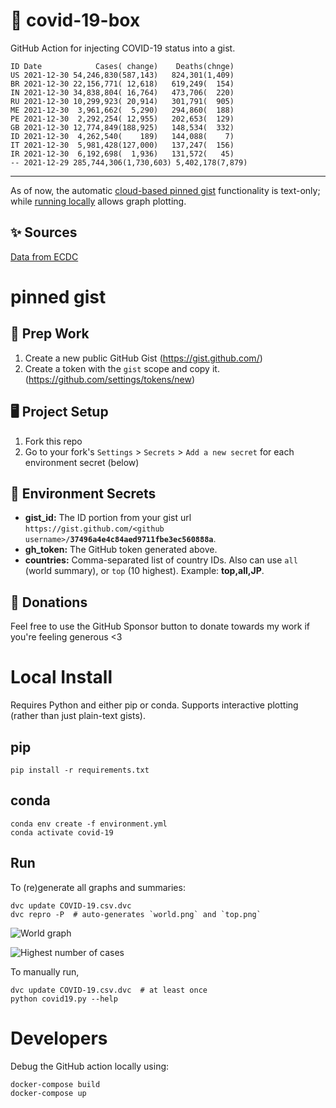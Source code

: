 # 🏥 covid-19-box

GitHub Action for injecting COVID-19 status into a gist.

```
ID Date            Cases( change)    Deaths(chnge)
US 2021-12-30 54,246,830(587,143)   824,301(1,409)
BR 2021-12-30 22,156,771( 12,618)   619,249(  154)
IN 2021-12-30 34,838,804( 16,764)   473,706(  220)
RU 2021-12-30 10,299,923( 20,914)   301,791(  905)
ME 2021-12-30  3,961,662(  5,290)   294,860(  188)
PE 2021-12-30  2,292,254( 12,955)   202,653(  129)
GB 2021-12-30 12,774,849(188,925)   148,534(  332)
ID 2021-12-30  4,262,540(    189)   144,088(    7)
IT 2021-12-30  5,981,428(127,000)   137,247(  156)
IR 2021-12-30  6,192,698(  1,936)   131,572(   45)
-- 2021-12-29 285,744,306(1,730,603) 5,402,178(7,879)
```

---

As of now, the automatic [cloud-based pinned gist](#pinned-gist) functionality is text-only;
while [running locally](#local-install) allows graph plotting.

## ✨ Sources

[Data from ECDC](https://www.ecdc.europa.eu/en/publications-data/download-todays-data-geographic-distribution-covid-19-cases-worldwide)

# pinned gist

## 🎒 Prep Work
1. Create a new public GitHub Gist (https://gist.github.com/)
1. Create a token with the `gist` scope and copy it. (https://github.com/settings/tokens/new)

## 🖥 Project Setup
1. Fork this repo
1. Go to your fork's `Settings` > `Secrets` > `Add a new secret` for each environment secret (below)

## 🤫 Environment Secrets
- **gist_id:** The ID portion from your gist url `https://gist.github.com/<github username>/`**`37496a4e4c84aed9711fbe3ec560888a`**.
- **gh_token:** The GitHub token generated above.
- **countries:** Comma-separated list of country IDs. Also can use `all` (world summary), or `top` (10 highest). Example: **top,all,JP**.

## 💸 Donations

Feel free to use the GitHub Sponsor button to donate towards my work if you're feeling generous <3

# Local Install

Requires Python and either pip or conda. Supports interactive plotting (rather than just plain-text gists).

## pip

```
pip install -r requirements.txt
```

## conda

```
conda env create -f environment.yml
conda activate covid-19
```

## Run

To (re)generate all graphs and summaries:

```
dvc update COVID-19.csv.dvc
dvc repro -P  # auto-generates `world.png` and `top.png`
```

![World graph](world.png)

![Highest number of cases](top.png)

To manually run,

```
dvc update COVID-19.csv.dvc  # at least once
python covid19.py --help
```

# Developers

Debug the GitHub action locally using:

```
docker-compose build
docker-compose up
```
